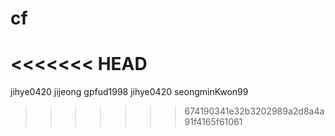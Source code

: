 # cf
<<<<<<< HEAD
=======
jihye0420
jijeong
gpfud1998
jihye0420
seongminKwon99
>>>>>>> 674190341e32b3202989a2d8a4a91f4165f61061

